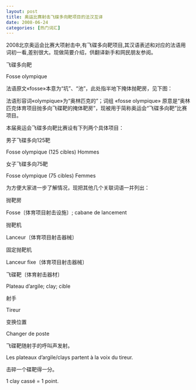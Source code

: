 ```yaml
---
layout: post
title: 奥运比赛射击飞碟多向靶项目的法汉互译
date: 2008-06-24
categories: [热门词汇]  
---
```


2008北京奥运会比赛大项射击中,有飞碟多向靶项目,其汉语表述和对应的法语用词初一看,差别很大。现做简要介绍，供翻译新手和网民朋友参阅。

飞碟多向靶

Fosse olympique

法语原文«fosse»本意为“坑”、“池”，此处指半地下掩体抛靶房，见下图：

法语形容词«olympique»为“奥林匹克的”；词组 «fosse olympique» 原意是“奥林匹克体育项目抛多向飞碟靶的掩体靶房”，现被用于简称奥运会“飞碟多向靶”比赛项目。

本届奥运会飞碟多向靶比赛设有下列两个具体项目：

男子飞碟多向125靶

Fosse olympique (125 cibles) Hommes

女子飞碟多向75靶

Fosse olympique (75 cibles) Femmes

为方便大家进一步了解情况，现把其他几个关联词语一并列出：

抛靶房

Fosse〔体育项目射击设施〕; cabane de lancement

抛靶机

Lanceur〔体育项目射击器械〕

固定抛靶机

Lanceur fixe〔体育项目射击器械〕

飞碟靶〔体育射击器材〕

Plateau d’argile; clay; cible

射手

Tireur

变换位置

Changer de poste

飞碟靶随射手的呼叫声发射。

Les plateaux d’argile/clays partent à la voix du tireur.

击碎一个碟靶得一分。

1 clay cassé = 1 point.

